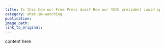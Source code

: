 ```yaml
---
title: Is this how our Free Press dies? How our 45th president could spell the end of an independent Fourth Estate
category: what-im-watching
publication:
image_path:
link_to_original:
---
```

content here